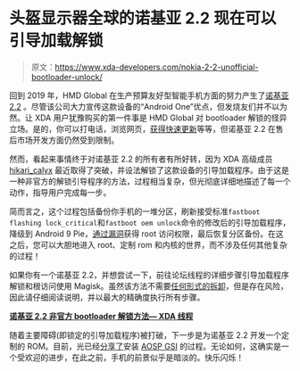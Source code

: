 # 头盔显示器全球的诺基亚 2.2 现在可以引导加载解锁

> 原文：<https://www.xda-developers.com/nokia-2-2-unofficial-bootloader-unlock/>

回到 2019 年，HMD Global 在生产预算友好型智能手机方面的努力产生了[诺基亚 2.2](https://www.xda-developers.com/nokia-2dot2-launched-india/) 。尽管该公司大力宣传这款设备的“Android One”优点，但发烧友们并不以为然。让 XDA 用户犹豫购买的第一件事是 HMD Global 对 bootloader 解锁的怪异立场。是的，你可以打电话，浏览网页，[获得快速更新](https://www.xda-developers.com/hmd-global-rolls-out-the-android-10-update-for-the-nokia-2-2/)等等，但诺基亚 2.2 在售后市场开发方面仍然受到限制。

然而，看起来事情终于对诺基亚 2.2 的所有者有所好转，因为 XDA 高级成员 [hikari_calyx](https://forum.xda-developers.com/m/hikari_calyx.7601808/) 最近取得了突破，并设法解锁了这款设备的引导加载程序。由于这是一种非官方的解锁引导程序的方法，过程相当复杂，但光彻底详细地描述了每一个动作，指导用户完成每一步。

简而言之，这个过程包括备份你手机的一堆分区，刷新接受标准`fastboot flashing lock_critical`和`fastboot oem unlock`命令的修改后的引导加载程序，降级到 Android 9 Pie，[通过漏洞](https://www.xda-developers.com/mediatek-su-rootkit-exploit/)获得 root 访问权限，最后恢复分区备份。在这之后，您可以大胆地进入 root、定制 rom 和内核的世界，而不涉及任何其他复杂的过程！

如果你有一个诺基亚 2.2，并想尝试一下，前往论坛线程的详细步骤引导加载程序解锁和根访问使用 Magisk。虽然该方法不需要[任何形式的拆卸](https://www.xda-developers.com/nokia-3-2-nokia-4-2-bootloader-unlock-method/)，但是存在风险，因此请仔细阅读说明，并以最大的精确度执行所有步骤。

**[诺基亚 2.2 非官方 bootloader 解锁方法— XDA 线程](https://forum.xda-developers.com/t/guide-how-to-unlock-the-bootloader-for-nokia-2-2.4244039/)**

随着主要障碍(即锁定的引导加载程序)被打破，下一步是为诺基亚 2.2 开发一个定制的 ROM。目前，光已经[分享了](https://forum.xda-developers.com/t/guide-how-to-unlock-the-bootloader-for-nokia-2-2.4244039/post-84622441)安装 [AOSP GSI](https://www.xda-developers.com/developer-boots-android-11-22-older-devices-project-treble-gsi/) 的过程。无论如何，这确实是一个受欢迎的进步，在此之前，手机的前景似乎是暗淡的。快乐闪烁！
